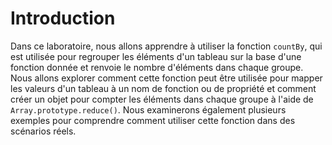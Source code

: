 # Introduction

Dans ce laboratoire, nous allons apprendre à utiliser la fonction `countBy`, qui est utilisée pour regrouper les éléments d'un tableau sur la base d'une fonction donnée et renvoie le nombre d'éléments dans chaque groupe. Nous allons explorer comment cette fonction peut être utilisée pour mapper les valeurs d'un tableau à un nom de fonction ou de propriété et comment créer un objet pour compter les éléments dans chaque groupe à l'aide de `Array.prototype.reduce()`. Nous examinerons également plusieurs exemples pour comprendre comment utiliser cette fonction dans des scénarios réels.
